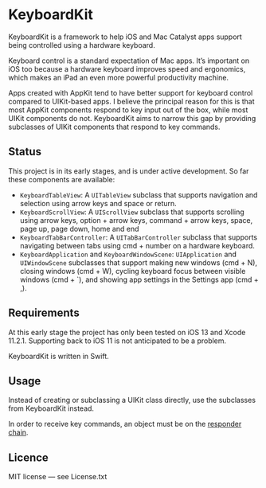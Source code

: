 # KeyboardKit

KeyboardKit is a framework to help iOS and Mac Catalyst apps support being controlled using a hardware keyboard.

Keyboard control is a standard expectation of Mac apps. It’s important on iOS too because a hardware keyboard improves speed and ergonomics, which makes an iPad an even more powerful productivity machine.

Apps created with AppKit tend to have better support for keyboard control compared to UIKit-based apps. I believe the principal reason for this is that most AppKit components respond to key input out of the box, while most UIKit components do not. KeyboardKit aims to narrow this gap by providing subclasses of UIKit components that respond to key commands.

## Status

This project is in its early stages, and is under active development. So far these components are available:

- `KeyboardTableView`: A `UITableView` subclass that supports navigation and selection using arrow keys and space or return.
- `KeyboardScrollView`: A `UIScrollView` subclass that supports scrolling using arrow keys, option + arrow keys, command + arrow keys, space, page up, page down, home and end
- `KeyboardTabBarController`: A `UITabBarController` subclass that supports navigating between tabs using cmd + number on a hardware keyboard.
- `KeyboardApplication` and `KeyboardWindowScene`: `UIApplication` and `UIWindowScene` subclasses that support making new windows (cmd + N), closing windows (cmd + W), cycling keyboard focus between visible windows (cmd + \`), and showing app settings in the Settings app (cmd + ,).

## Requirements

At this early stage the project has only been tested on iOS 13 and Xcode 11.2.1. Supporting back to iOS 11 is not anticipated to be a problem.

KeyboardKit is written in Swift.

## Usage

Instead of creating or subclassing a UIKit class directly, use the subclasses from KeyboardKit instead.

In order to receive key commands, an object must be on the [responder chain](https://developer.apple.com/documentation/uikit/touches_presses_and_gestures/using_responders_and_the_responder_chain_to_handle_events).

## Licence

MIT license — see License.txt
